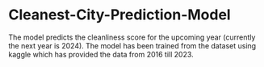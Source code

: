 # Cleanest-City-Prediction-Model
The model predicts the cleanliness score for the upcoming year (currently the next year is 2024).
The model has been trained from the dataset using kaggle which has provided the data from 2016 till 2023.
